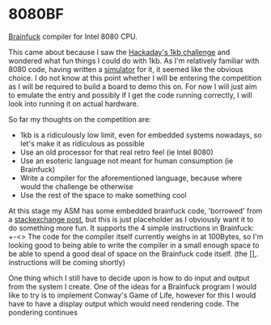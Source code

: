 8080BF
======
[Brainfuck](https://esolangs.org/wiki/brainfuck) compiler for Intel 8080 CPU.

This came about because I saw the [Hackaday's 1kb challenge](https://hackaday.io/contest/18215-the-1kb-challenge) and wondered what fun things I could do with 1kb. As I'm relatively familiar with 8080 code, having written a [simulator](https://github.com/nistur/tlvm) for it, it seemed like the obvious choice. I do not know at this point whether I will be entering the competition as I will be required to build a board to demo this on. For now I will just aim to emulate the entry and possibly if I get the code running correctly, I will look into running it on actual hardware.

So far my thoughts on the competition are:
- 1kb is a ridiculously low limit, even for embedded systems nowadays, so let's make it as ridiculous as possible
- Use an old processor for that real retro feel (ie Intel 8080)
- Use an esoteric language not meant for human consumption (ie Brainfuck)
- Write a compiler for the aforementioned language, because where would the challenge be otherwise
- Use the rest of the space to make something cool

At this stage my ASM has some embedded brainfuck code, 'borrowed' from a [stackexchange post](https://codegolf.stackexchange.com/questions/55422/hello-world/68494#68494), but this is just placeholder as I obviously want it to do something more fun.
It supports the 4 simple instructions in Brainfuck:
+-<>
The code for the compiler itself currently weighs in at 100Bytes, so I'm looking good to being able to write the compiler in a small enough space to be able to spend a good deal of space on the Brainfuck code itself.
(the [],. instructions will be coming shortly)

One thing which I still have to decide upon is how to do input and output from the system I create. One of the ideas for a Brainfuck program I would like to try is to implement Conway's Game of Life, however for this I would have to have a display output which would need rendering code.
The pondering continues